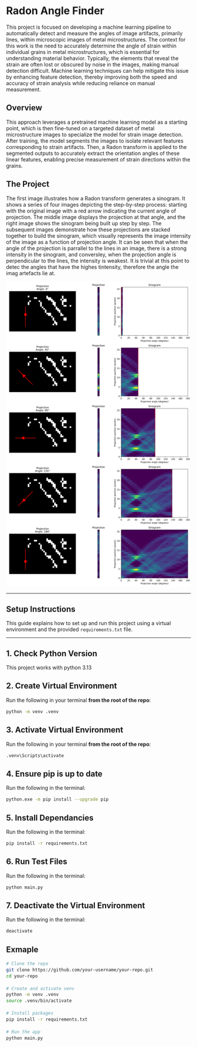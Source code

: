 # Radon Angle Finder

This project is focused on developing a machine learning pipeline to automatically detect and measure the angles of image artifacts, primarily lines, within microscopic images of metal microstructures. The context for this work is the need to accurately determine the angle of strain within individual grains in metal microstructures, which is essential for understanding material behavior. Typically, the elements that reveal the strain are often lost or obscured by noise in the images, making manual detection difficult. Machine learning techniques can help mitigate this issue by enhancing feature detection, thereby improving both the speed and accuracy of strain analysis while reducing reliance on manual measurement.

## Overview

This approach leverages a pretrained machine learning model as a starting point, which is then fine-tuned on a targeted dataset of metal microstructure images to specialize the model for strain image detection. After training, the model segments the images to isolate relevant features corresponding to strain artifacts. Then, a Radon transform is applied to the segmented outputs to accurately extract the orientation angles of these linear features, enabling precise measurement of strain directions within the grains.

## The Project
The first image illustrates how a Radon transform generates a sinogram. It shows a series of four images depicting the step-by-step process: starting with the original image with a red arrow indicating the current angle of projection. The middle image displays the projection at that angle, and the right image shows the sinogram being built up step by step. The subsequent images demonstrate how these projections are stacked together to build the sinogram, which visually represents the image intensity of the image as a function of projection angle. It can be seen that when the angle of the projection is parrallel to the lines in an image, there is a strong intensity in the sinogram, and conversley, when the projection angle is perpendicular to the lines, the intensity is weakest. It is trivial at this point to detec the angles that have the highes tintensity, therefore the angle the imag artefacts lie at.
<p align="center">
  <img src="https://github.com/WilliamMAPearson/RadonAngleFinder/blob/main/src/readme_images/1%20radon_projections_output.png" width="500">
</p>





---

## Setup Instructions

This guide explains how to set up and run this project using a virtual environment and the provided `requirements.txt` file.

---

## 1. Check Python Version

This project works with python 3.13

## 2. Create Virtual Environment

Run the following in your terminal **from the root of the repo**:

```sh
python -m venv .venv
```

## 3. Activate Virtual Environment 

Run the following in your terminal **from the root of the repo**:

```sh
.venv\Scripts\activate
```

## 4. Ensure pip is up to date

Run the following in the terminal:

```sh
python.exe -m pip install --upgrade pip
```

## 5. Install Dependancies

Run the following in the terminal:

```sh
pip install -r requirements.txt
```

## 6. Run Test Files

Run the following in the terminal:

```sh
python main.py
```

## 7. Deactivate the Virtual Environment

Run the following in the terminal:

```sh
deactivate
```

## Exmaple

```sh
# Clone the repo
git clone https://github.com/your-username/your-repo.git
cd your-repo

# Create and activate venv
python -m venv .venv
source .venv/bin/activate

# Install packages
pip install -r requirements.txt

# Run the app
python main.py
```